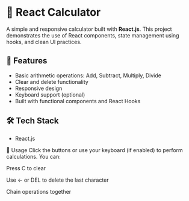 # 🧮 React Calculator

A simple and responsive calculator built with **React.js**. This project demonstrates the use of React components, state management using hooks, and clean UI practices.


## 🚀 Features

- Basic arithmetic operations: Add, Subtract, Multiply, Divide
- Clear and delete functionality
- Responsive design
- Keyboard support (optional)
- Built with functional components and React Hooks

## 🛠️ Tech Stack

- React.js


🧰 Usage
Click the buttons or use your keyboard (if enabled) to perform calculations. You can:

Press C to clear

Use ← or DEL to delete the last character

Chain operations together